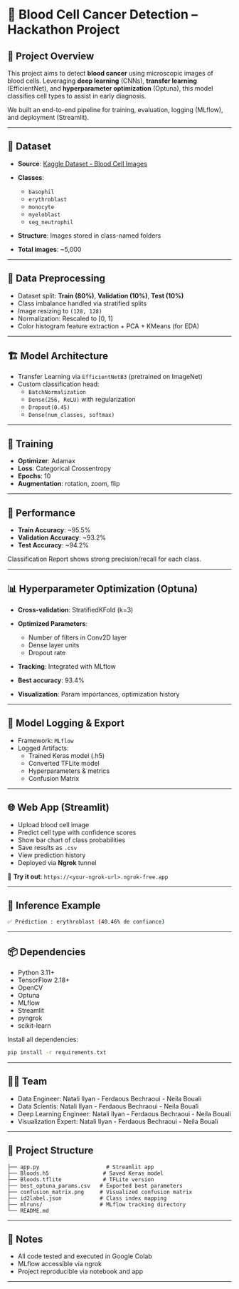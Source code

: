 # 🧬 Blood Cell Cancer Detection – Hackathon Project

## 🚀 Project Overview
This project aims to detect **blood cancer** using microscopic images of blood cells. Leveraging **deep learning** (CNNs), **transfer learning** (EfficientNet), and **hyperparameter optimization** (Optuna), this model classifies cell types to assist in early diagnosis.

We built an end-to-end pipeline for training, evaluation, logging (MLflow), and deployment (Streamlit).

---

## 📂 Dataset
- **Source**: [Kaggle Dataset - Blood Cell Images](https://www.kaggle.com/datasets/sumithsingh/blood-cell-images-for-cancer-detection)
- **Classes**:
  - `basophil`
  - `erythroblast`
  - `monocyte`
  - `myeloblast`
  - `seg_neutrophil`

- **Structure**: Images stored in class-named folders
- **Total images**: ~5,000

---

## 🧼 Data Preprocessing
- Dataset split: **Train (80%)**, **Validation (10%)**, **Test (10%)**
- Class imbalance handled via stratified splits
- Image resizing to `(128, 128)`
- Normalization: Rescaled to [0, 1]
- Color histogram feature extraction + PCA + KMeans (for EDA)

---

## 🏗️ Model Architecture
- Transfer Learning via `EfficientNetB3` (pretrained on ImageNet)
- Custom classification head:
  - `BatchNormalization`
  - `Dense(256, ReLU)` with regularization
  - `Dropout(0.45)`
  - `Dense(num_classes, softmax)`

---

## 🧪 Training
- **Optimizer**: Adamax
- **Loss**: Categorical Crossentropy
- **Epochs**: 10
- **Augmentation**: rotation, zoom, flip

---

## 🎯 Performance
- **Train Accuracy**: ~95.5%
- **Validation Accuracy**: ~93.2%
- **Test Accuracy**: ~94.2%

Classification Report shows strong precision/recall for each class.

---

## 📊 Hyperparameter Optimization (Optuna)
- **Cross-validation**: StratifiedKFold (k=3)
- **Optimized Parameters**:
  - Number of filters in Conv2D layer
  - Dense layer units
  - Dropout rate

- **Tracking**: Integrated with MLflow
- **Best accuracy**: 93.4%
- **Visualization**: Param importances, optimization history

---

## 🧠 Model Logging & Export
- Framework: `MLflow`
- Logged Artifacts:
  - Trained Keras model (.h5)
  - Converted TFLite model
  - Hyperparameters & metrics
  - Confusion Matrix

---

## 🌐 Web App (Streamlit)
- Upload blood cell image
- Predict cell type with confidence scores
- Show bar chart of class probabilities
- Save results as `.csv`
- View prediction history
- Deployed via **Ngrok** tunnel

🔗 **Try it out**: `https://<your-ngrok-url>.ngrok-free.app`

---

## 🧪 Inference Example
```bash
✅ Prédiction : erythroblast (40.46% de confiance)
```

---

## 📦 Dependencies
- Python 3.11+
- TensorFlow 2.18+
- OpenCV
- Optuna
- MLflow
- Streamlit
- pyngrok
- scikit-learn

Install all dependencies:
```bash
pip install -r requirements.txt
```

---

## 👩‍💻 Team
- Data Engineer: Natali Ilyan - Ferdaous Bechraoui - Neila Bouali
- Data Scientis: Natali Ilyan - Ferdaous Bechraoui - Neila Bouali
- Deep Learning Engineer: Natali Ilyan - Ferdaous Bechraoui - Neila Bouali
- Visualization Expert: Natali Ilyan - Ferdaous Bechraoui - Neila Bouali
---

## 📁 Project Structure
```
├── app.py                     # Streamlit app
├── Bloods.h5                 # Saved Keras model
├── Bloods.tflite             # TFLite version
├── best_optuna_params.csv   # Exported best parameters
├── confusion_matrix.png     # Visualized confusion matrix
├── id2label.json            # Class index mapping
├── mlruns/                  # MLflow tracking directory
└── README.md
```

---

## 📌 Notes
- All code tested and executed in Google Colab
- MLflow accessible via ngrok
- Project reproducible via notebook and app

---


